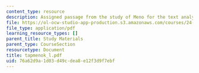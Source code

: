 ```yaml
---
content_type: resource
description: Assigned passage from the study of Meno for the text analysis presentation.
file: https://ol-ocw-studio-app-production.s3.amazonaws.com/courses/24-200-ancient-philosophy-fall-2004/76a62d9a1d03d49cdea8e12f3d9f7ebf_tapmenok_l.pdf
file_type: application/pdf
learning_resource_types: []
parent_title: Study Materials
parent_type: CourseSection
resourcetype: Document
title: tapmenok_l.pdf
uid: 76a62d9a-1d03-d49c-dea8-e12f3d9f7ebf
---
```

